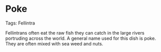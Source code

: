 # Poke

Tags: Fellintra

Fellintrans often eat the raw fish they can catch in the large rivers portruding across the world. A general name used for this dish is poke. They are often mixed with sea weed and nuts.